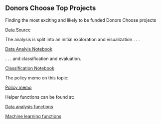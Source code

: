 ## Donors Choose Top Projects

Finding the most exciting and likely to be funded Donors Choose projects 

[Data Source](https://www.kaggle.com/c/kdd-cup-2014-predicting-excitement-at-donors-choose/data)

The analysis is split into an initial exploration and visualization . . . 

[Data Analyis Notebook](https://github.com/natashamathur/MachineLearning2018/blob/master/Homework3/DonorsChoose_DataAnalysis.ipynb)

 . . . and classification and evaluation. 

[Classification Notebook](https://github.com/natashamathur/MachineLearning2018/blob/master/Homework3/DonorsChoose_Classification%2B.ipynb)

The policy memo on this topic:

[Policy memo](https://github.com/natashamathur/MachineLearning2018/blob/master/Homework3/Donors%20Choose%20Policy%20Memo.pdf)


Helper functions can be found at:

[Data analysis functions](https://github.com/natashamathur/MachineLearning2018/blob/master/Homework3/data_functions.py)

[Machine learning functions](https://github.com/natashamathur/MachineLearning2018/blob/master/Homework3/ml_functions.py)


